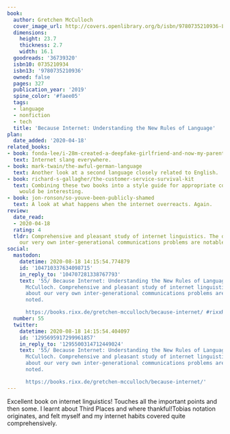 ```yaml
---
book:
  author: Gretchen McCulloch
  cover_image_url: http://covers.openlibrary.org/b/isbn/9780735210936-L.jpg
  dimensions:
    height: 23.7
    thickness: 2.7
    width: 16.1
  goodreads: '36739320'
  isbn10: 0735210934
  isbn13: '9780735210936'
  owned: false
  pages: 327
  publication_year: '2019'
  spine_color: '#faee05'
  tags:
  - language
  - nonfiction
  - tech
  title: 'Because Internet: Understanding the New Rules of Language'
plan:
  date_added: '2020-04-18'
related_books:
- book: fonda-lee/i-28m-created-a-deepfake-girlfriend-and-now-my-parents-think-were-getting-married
  text: Internet slang everywhere.
- book: mark-twain/the-awful-german-language
  text: Another look at a second language closely related to English.
- book: richard-s-gallagher/the-customer-service-survival-kit
  text: Combining these two books into a style guide for appropriate communication
    would be interesting.
- book: jon-ronson/so-youve-been-publicly-shamed
  text: A look at what happens when the internet overreacts. Again.
review:
  date_read:
  - 2020-04-18
  rating: 4
  tldr: Comprehensive and pleasant study of internet linguistics. The details about
    our very own inter-generational communications problems are notable and noted.
social:
  mastodon:
    datetime: 2020-08-18 14:15:54.774879
    id: '104710337634098715'
    in_reply_to: '104707281338767793'
    text: '55/ Because Internet: Understanding the New Rules of Language by Gretchen
      McCulloch. Comprehensive and pleasant study of internet linguistics. The details
      about our very own inter-generational communications problems are notable and
      noted.

      https://books.rixx.de/gretchen-mcculloch/because-internet/ #rixxReads'
  number: 55
  twitter:
    datetime: 2020-08-18 14:15:54.404097
    id: '1295695917299961857'
    in_reply_to: '1295500314712449024'
    text: '55/ Because Internet: Understanding the New Rules of Language by Gretchen
      McCulloch. Comprehensive and pleasant study of internet linguistics. The details
      about our very own inter-generational communications problems are notable and
      noted.

      https://books.rixx.de/gretchen-mcculloch/because-internet/'
---
```


Excellent book on internet linguistics! Touches all the important points and then some. I learnt about Third Places and where thankful!Tobias notation originates, and felt myself and my internet habits covered quite comprehensively.
